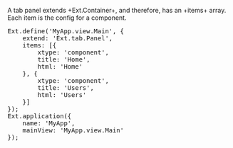 A tab panel extends +Ext.Container+, and therefore, has an +items+ array. Each item
is the config for a component.

<pre class="runnable">
Ext.define('MyApp.view.Main', {
    extend: 'Ext.tab.Panel',
    items: [{
        xtype: 'component',
        title: 'Home',
        html: 'Home'
    }, {
        xtype: 'component',
        title: 'Users',
        html: 'Users'
    }]
});
Ext.application({
    name: 'MyApp',
    mainView: 'MyApp.view.Main'
});

</pre>
